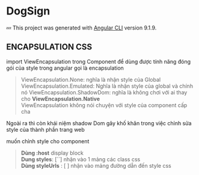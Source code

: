 # DogSign

:zzz: This project was generated with [Angular CLI](https://github.com/angular/angular-cli) version 9.1.9.


## ENCAPSULATION CSS

import ViewEncapsulation trong Component để dùng được tính năng đóng gói của style trong angular gọi là encapsulation
> ViewEncapsulation.None: nghĩa là nhận style của Global  
ViewEncapsulation.Emulated: Nghĩa là nhận style của global và chính nó
ViewEncapsulation.ShadowDom: nghĩa là không chơi với ai  thay cho __ViewEncapsulation.Native__  
ViewEncapsulation không nói chuyện với style của component cấp cha

Ngoài ra thì còn khái niệm shadow Dom gây khố khăn trong việc chỉnh sửa style của thành phần trang web

muốn chỉnh style cho component 
> **Dùng :host** display block  
**Dung styles**: [``] nhận vào 1 mảng các class css  
**Dùng styleUrls** : [ ] nhận vào mảng đường dẫn đến style css
